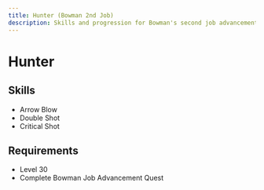 ```yaml
---
title: Hunter (Bowman 2nd Job)
description: Skills and progression for Bowman's second job advancement
---
```


# Hunter

## Skills
- Arrow Blow
- Double Shot
- Critical Shot

## Requirements
- Level 30
- Complete Bowman Job Advancement Quest
